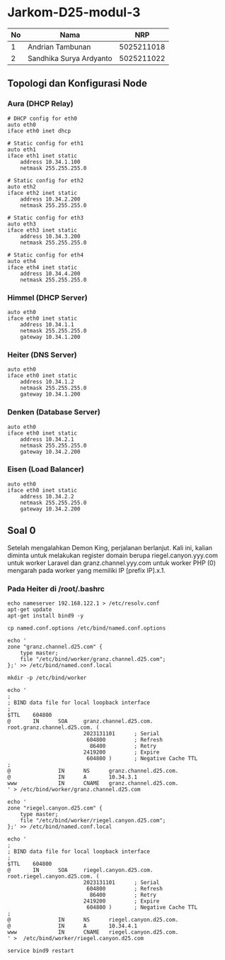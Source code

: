 # Jarkom-D25-modul-3

| **No** | **Nama** | **NRP** | 
| ------------- | ------------- | --------- |
| 1 | Andrian Tambunan  | 5025211018 | 
| 2 | Sandhika Surya Ardyanto | 5025211022 |

## Topologi dan Konfigurasi Node
### Aura (DHCP Relay)
```
# DHCP config for eth0
auto eth0
iface eth0 inet dhcp

# Static config for eth1
auto eth1
iface eth1 inet static
	address 10.34.1.100
	netmask 255.255.255.0

# Static config for eth2
auto eth2
iface eth2 inet static
	address 10.34.2.200
	netmask 255.255.255.0

# Static config for eth3
auto eth3
iface eth3 inet static
	address 10.34.3.200
	netmask 255.255.255.0

# Static config for eth4
auto eth4
iface eth4 inet static
	address 10.34.4.200
	netmask 255.255.255.0
```
### Himmel (DHCP Server)
```
auto eth0
iface eth0 inet static
	address 10.34.1.1
	netmask 255.255.255.0
	gateway 10.34.1.200
```
### Heiter (DNS Server)
```
auto eth0
iface eth0 inet static
	address 10.34.1.2
	netmask 255.255.255.0
	gateway 10.34.1.200
```
### Denken (Database Server)
```
auto eth0
iface eth0 inet static
	address 10.34.2.1
	netmask 255.255.255.0
	gateway 10.34.2.200
```
### Eisen (Load Balancer)
```
auto eth0
iface eth0 inet static
	address 10.34.2.2
	netmask 255.255.255.0
	gateway 10.34.2.200
```
## Soal 0
Setelah mengalahkan Demon King, perjalanan berlanjut. Kali ini, kalian diminta untuk melakukan register domain berupa riegel.canyon.yyy.com untuk worker Laravel dan granz.channel.yyy.com untuk worker PHP (0) mengarah pada worker yang memiliki IP [prefix IP].x.1.

### Pada Heiter di /root/.bashrc
```
echo nameserver 192.168.122.1 > /etc/resolv.conf
apt-get update
apt-get install bind9 -y

cp named.conf.options /etc/bind/named.conf.options

echo '
zone "granz.channel.d25.com" {
    type master;
    file "/etc/bind/worker/granz.channel.d25.com";
};' >> /etc/bind/named.conf.local

mkdir -p /etc/bind/worker

echo '
;
; BIND data file for local loopback interface
;
$TTL    604800
@       IN      SOA     granz.channel.d25.com. root.granz.channel.d25.com. (
                        2023131101      ; Serial
                         604800         ; Refresh
                          86400         ; Retry
                        2419200         ; Expire
                         604800 )       ; Negative Cache TTL
;
@               IN      NS      granz.channel.d25.com.
@               IN      A       10.34.3.1       
www             IN      CNAME   granz.channel.d25.com.
' > /etc/bind/worker/granz.channel.d25.com

echo '
zone "riegel.canyon.d25.com" {
    type master;
    file "/etc/bind/worker/riegel.canyon.d25.com";
};' >> /etc/bind/named.conf.local

echo '
;
; BIND data file for local loopback interface
;
$TTL    604800
@       IN      SOA     riegel.canyon.d25.com. root.riegel.canyon.d25.com. (
                        2023131101      ; Serial
                         604800         ; Refresh
                          86400         ; Retry
                        2419200         ; Expire
                         604800 )       ; Negative Cache TTL
;
@               IN      NS      riegel.canyon.d25.com.
@               IN      A       10.34.4.1       
www             IN      CNAME   riegel.canyon.d25.com.
' >  /etc/bind/worker/riegel.canyon.d25.com

service bind9 restart
```

